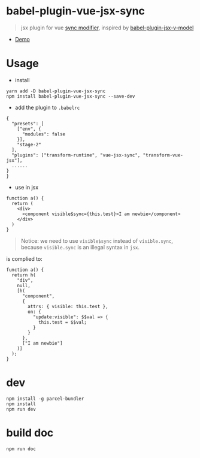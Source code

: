 # babel-plugin-vue-jsx-sync
> jsx plugin for vue [sync modifier](https://vuejs.org/v2/guide/components.html#sync-Modifier), inspired by [babel-plugin-jsx-v-model](https://github.com/nickmessing/babel-plugin-jsx-v-model)

* [Demo](https://njleonzhang.github.io/babel-plugin-vue-jsx-sync/.)

# Usage

* install
```
yarn add -D babel-plugin-vue-jsx-sync
npm install babel-plugin-vue-jsx-sync --save-dev
```

* add the plugin to `.babelrc`
```
{
  "presets": [
    ["env", {
      "modules": false
    }],
    "stage-2"
  ],
  "plugins": ["transform-runtime", "vue-jsx-sync", "transform-vue-jsx"],
  ......
}
}
```

* use in jsx

```
function a() {
  return (
    <div>
      <component visible$sync={this.test}>I am newbie</component>
    </div>
  )
}

```
> Notice: we need to use `visible$sync` instead of `visible.sync`, because `visible.sync` is an illegal syntax in `jsx`. 

is complied to:

```
function a() {
  return h(
    "div",
    null,
    [h(
      "component",
      {
        attrs: { visible: this.test },
        on: {
          "update:visible": $$val => {
            this.test = $$val;
          }
        }
      },
      ["I am newbie"]
    )]
  );
}
```

# dev

```
npm install -g parcel-bundler
npm install
npm run dev
```

# build doc

```
npm run doc
```
